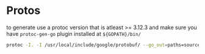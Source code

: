 # Protos

to generate use a protoc version that is atleast >= 3.12.3 and make sure you have `protoc-gen-go` plugin installed at `${GOPATH}/bin/`

```bash
protoc -I. -I /usr/local/include/google/protobuf/ --go_out=paths=source_relative,plugins="grpc:$PWD"  --plugin=protoc-gen-go="${GOPATH}/bin/protoc-gen-go" api/*.proto
```
